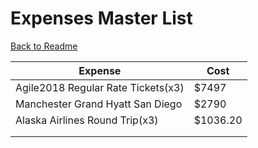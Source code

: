 # Expenses Master List
[Back to Readme](https://github.com/jasminetan/se-trip-plan/blob/master/README.md)

| Expense                            | Cost  |
|------------------------------------|-------|
| Agile2018 Regular Rate Tickets(x3) | $7497 |
| Manchester Grand Hyatt San Diego   | $2790 |
| Alaska Airlines Round Trip(x3)     |$1036.20 |
|                                    |       |
|                                    |       |
